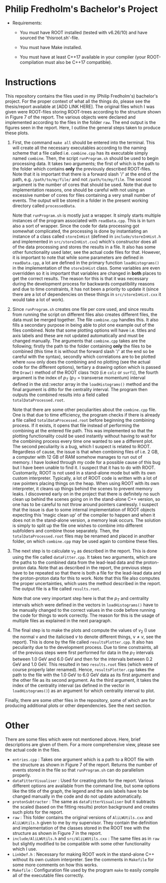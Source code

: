 # Philip Fredholm's Bachelor's Project
* Requirements: 
    * You must have ROOT installed (tested with v6.26/10) and have sourced the 'thisroot.sh'-file.
            
    * You must have Make installed.

    * You must have at least C++17 available in your compiler (your ROOT-compilation must also be C++17 compatible).




# Instructions
This repository contains the files used in my (Philip Fredholm's) bachelor's project. For the proper context of what all the things do, please see the thesis/report available at [ADD LINK HERE]. The 
original files which I was given were ROOT-files storing ROOT-trees according to the structure shown in Figure 7 of the report. The various objects were declared and implemented according to the files in the folder `raw`. The end output is the figures seen in the report. Here, I outline the general steps taken to produce these plots. 

1. First, the command `make all` should be entered into the terminal. This will create all the necessary executables according to the naming scheme that a file called i.e. `combine.cpp`
has its executable simply named `combine`. Then, the script `runProgram.sh` should be used to begin processing data. It takes two arguments; the first of which is the path to the folder
which contains **only** the previously described ROOT-files. Note that it is important that there is a forward slash '/' at the end of the path, e.g. `/path/to/my/file/` and not `/path/to/my/file`.
The second argument is the number of cores that should be used. Note that due to implementation reasons, one should be careful with not using an excessive number of cores for files containing a very small
number of events. The output will be stored in a folder in the present working directory called `processedData`.

   Note that `runProgram.sh` is mostly just a wrapper. It simply starts multiple instances of the program associated with `readData.cpp`. This is in turn also a sort of wrapper. Since the code for data processing got somewhat complicated, the processing is done by instantiating an instance of a class called `storeInHist` (defined in `include/storeInHist.h` and implemented in `src/storeInHist.cxx`) which's constructor does all of the data processing and stores the results in a file. It also has some other functionality used later, see the actual code files for that. However, it is important to note that while some parameters are defined in `readData.cpp`, a lot are defined in the primary function `loadHistograms()` in the implementation of the `storeInHist` class. Some variables are even overridden so it is important that variables are changed in **both** places to get the correct results. The reason for this is that it was necessary during the development process for backwards compatibility reasons and due to time constraints, it has not been a priority to update it (since there are a lot of dependencies on these things in `src/storeInHist.cxx` it would take a lot of work). 

2. Since `runProgram.sh` creates one file per core used, and since results from running the script on different files also creates different files, the data must be merged together. The file `combine.cpp` handles this. It also fills a secondary purpose in being able to plot one example out of the files combined. Note that some plotting options will have i.e. titles and axis labels and these are not updated automatically and must be changed manually. The arguments that `combine.cpp` takes are the following; firstly the path to the folder containing **only** the files to be combined (this time it is without the forward slash '/' at the end so be careful with the syntax), secondly which correlations are to be plotted where `none` only does the combining and no plotting (see the actual code for the different options), tertiary a drawing option which is passed the `Draw()` method of the ROOT class `TH2D` (i.e `colz` or `surf1`), the fourth argument is the index of $p_T$ ($p_T$ = transverse momentum) interval defined in the std::vector<double> array in the `loadHistograms()` method and the final argument is ditto for the centrality interval. The program then outputs the combined results into a field called `totalDataProcessed.root`.

   Note that there are some other peculiarities about the `combine.cpp` file. One is that due to time efficiency, the program checks if there is already a file called `totalDataProcessed.root` before beginning the combining process. If it exists, it opens that file instead of performing the combining at the entered file path. This was implemented so that the plotting functionality could be used instantly without having to wait for the combining process every time one wanted to see a different plot. The second peculiarity is a bug, which I suspect is related to ROOT. Regardless of cause, the issue is that when combining files of i.e. 2 GB, a computer with 12 GB of RAM somehow manages to run out of memory. I have looked through my code for a possible cause of this bug but I have been unable to find it. I suspect that it has to do with ROOT. Customarily, ROOT is not used in a stand-alone mode but with its own custom interpreter. Typically, a lot of ROOT code is written with a lot of raw pointers placing things on the heap. When using ROOT with its own interpreter, it cleans up things behind the scenes to prevent memory leaks. I discovered early on in the project that there is definitely no such clean up behind the scenes going on in the stand-alone C++ version, so one has to be careful to not throw around pointers carelessly. I suspect that the issue is due to some internal implementation of ROOT objects expecting this 'magic clean up' of the compiler to happen and when it does not in the stand-alone version, a memory leak occurs. The solution is simply to split up the file one wishes to combine into different subfolders and combine those separately. Then, the `totalDataProcessed.root` files may be renamed and placed in another folder, on which `combine.cpp` may be used again to combine these files.


3. The next step is to calculate $\text{v}_2$ as described in the report. This is done using the file called `dataFitter.cpp`. It takes two arguments, which are the paths to the combined data from the lead-lead data and the proton-proton data. Note that as described in the report, the previous steps have to be repeated so that there is both a file for the lead-lead data and the proton-proton data for this to work. Note that this file also computes the proper uncertainties, which uses the method described in the report. The output file is a file called `results.root`. 

   Note that one very important step here is that the $p_T$ and centrality intervals which were defined in the vectors in `loadHistograms()` have to be manually changed to the correct values in the code before running the code for things to work correctly. The reason for this is the usage of multiple files as explained in the next paragraph.


4. The final step is to make the plots and compute the values of $v_2$ (I use the normal $\text{v}$ and the italicised $v$ to denote different things, $\text{v} \neq v$, see the report). This is done by the file called `resultsPlotter.cpp`. It also has peculiarity due to the development process. Due to time constraints, all of the previous steps were first performed for data in the $p_T$ intervals between $1.0$ GeV and $6.0$ GeV and then for the intervals between $0.2$ GeV and $1.0$ GeV. This resulted in two `results.root` files (which were of course properly later renamed). Hence, `resultsPlotter.cpp` takes the path to the file with the $1.0$ GeV to $6.0$ GeV data as its first argument and the other file as its second argument. As the third argument, it takes the index of the centrality interval (as defined in the vector in `loadHistograms()`) as an argument for which centrality interval to plot.



Finally, there are some other files in the repository, some of which are for producing additional plots or other dependencies. See the next section.







# Other
There are some files which were not mentioned above. Here, brief descriptions are given of them. For a more comprehensive view, please see the actual code in the files.

* `entries.cpp` : Takes one argument which is a path to a ROOT file with the structure as shown in Figure 7 of the report. Returns the number of events stored in the file so that
`runProgram.sh` can do parallelism properly.
* `dataFitterVisualiser` : Used for creating plots for the report. Various different options are available from the command line, but some options like the title of the graph,
the legend and the axis labels have to be changed manually in the code and do not update automatically.
* `protonSubtracter` : The same as `dataFitterVisualiser` but it subtracts the scaled (based on the fitting results) proton background and creates such plots for the report.
* `raw` : This folder contains the original versions of `AliLWUtils.cxx` and `AliLWUtils.h` given to me by my supervisor. They contain the definition and implementation of the classes
stored in the ROOT tree with the structure as shown in Figure 7 in the report.
* `include/AliLWUtils.h` and `src/AliLWUtils.cxx` :  The same files as in `raw` but slightly modified to be compatible with some other functionality which I use.
* `LinkDef.h` : Necessary for making ROOT work in the stand-alone C++ without its own custom interpreter. See the comments in `Makefile` for some more comments on how this works.
* `Makefile` : Configuration file used by the program `make` to easily compile all of the executable files correctly.
